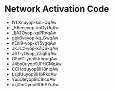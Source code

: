 # Network Activation Code
* lYLXnuyop-koL-QqAw
* _K6eeeyop-koOyUqAw
* _1jA2Oyop-kpPPoqAw
* gpk0veyop-kq_GwqAw
* nEnl9-yop-kY5vgqAw
* JKJCz-yop-kZQSkqAw
* J6T-yOyop_ZzigEqAw
* GEo61-yop9JrhnoqAw
* J4bo0uyop9JPHCMqAw
* CCHoduyop9IH8nIqAw
* LsjdUuyop9IHbRkqAw
* YuuOleyop9IC8lcqAw
* xzjDmOyop9ID6PYqAw
